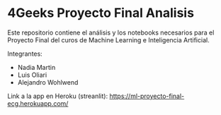 # 4Geeks Proyecto Final Analisis

Este repositorio contiene el análisis y los notebooks necesarios para el Proyecto Final del curos de Machine Learning e Inteligencia Artificial.

Integrantes:

- Nadia Martin
- Luis Oliari
- Alejandro Wohlwend


Link a la app en Heroku (streanlit):
https://ml-proyecto-final-ecg.herokuapp.com/
